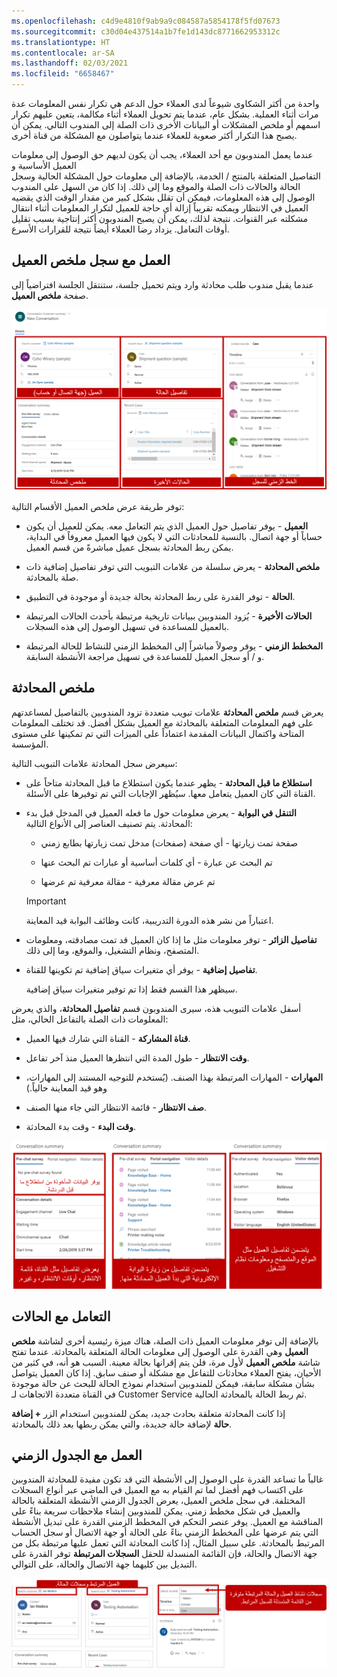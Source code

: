 ```yaml
---
ms.openlocfilehash: c4d9e4810f9ab9a9c084587a5854178f5fd07673
ms.sourcegitcommit: c30d04e437514a1b7fe1d143dc8771662953312c
ms.translationtype: HT
ms.contentlocale: ar-SA
ms.lasthandoff: 02/03/2021
ms.locfileid: "6658467"
---
```

واحدة من أكثر الشكاوى شيوعاً لدى العملاء حول الدعم هي تكرار نفس المعلومات عدة مرات أثناء العملية. بشكل عام، عندما يتم تحويل العملاء أثناء مكالمة، يتعين عليهم تكرار اسمهم أو ملخص المشكلات أو البيانات الأخرى ذات الصلة إلى المندوب التالي. يمكن أن يصبح هذا التكرار أكثر صعوبة للعملاء عندما يتواصلون مع المشكلة من قناة أخرى.

عندما يعمل المندوبون مع أحد العملاء، يجب أن يكون لديهم حق الوصول إلى معلومات العميل الأساسية و  
التفاصيل المتعلقة بالمنتج / الخدمة، بالإضافة إلى معلومات حول المشكلة الحالية وسجل الحالة والحالات ذات الصلة والموقع وما إلى ذلك. إذا كان من السهل على المندوب الوصول إلى هذه المعلومات، فيمكن أن تقلل بشكل كبير من مقدار الوقت الذي يقضيه العميل في الانتظار ويمكنه تقريباً إزالة أي حاجة للعميل لتكرار المعلومات أثناء انتقال مشكلته عبر القنوات. نتيجة لذلك، يمكن أن يصبح المندوبون أكثر إنتاجية بسبب تقليل أوقات التعامل. يزداد رضا العملاء أيضاً نتيجة للقرارات الأسرع.

## <a name="work-with-the-customer-summary-record"></a>العمل مع سجل ملخص العميل

عندما يقبل مندوب طلب محادثة وارد ويتم تحميل جلسة، ستنتقل الجلسة افتراضياً إلى صفحة **ملخص العميل**.

![لقطة شاشة لميزات صفحة ملخص العميل.](../media/customer-summary-page.png)

توفر طريقة عرض ملخص العميل الأقسام التالية:

-   **العميل** - يوفر تفاصيل حول العميل الذي يتم التعامل معه. يمكن للعميل أن يكون حساباً أو جهة اتصال. بالنسبة للمحادثات التي لا يكون فيها العميل معروفاً في البداية، يمكن ربط المحادثة بسجل عميل مباشرةً من قسم العميل.

-   **ملخص المحادثة** - يعرض سلسلة من علامات التبويب التي توفر تفاصيل إضافية ذات صلة بالمحادثة.

-   **الحالة** - توفر القدرة على ربط المحادثة بحالة جديدة أو موجودة في التطبيق.

-   **الحالات الأخيرة** - يُزود المندوبين ببيانات تاريخية مرتبطة بأحدث الحالات المرتبطة بالعميل للمساعدة في تسهيل الوصول إلى هذه السجلات.

-   **المخطط الزمني** - يوفر وصولاً مباشراً إلى المخطط الزمني للنشاط للحالة المرتبطة و / أو سجل العميل للمساعدة في تسهيل مراجعة الأنشطة السابقة.

## <a name="conversation-summary"></a>ملخص المحادثة

يعرض قسم **ملخص المحادثة** علامات تبويب متعددة تزود المندوبين بالتفاصيل لمساعدتهم على فهم المعلومات المتعلقة بالمحادثة مع العميل بشكل أفضل. قد تختلف المعلومات المتاحة واكتمال البيانات المقدمة اعتماداً على الميزات التي تم تمكينها على مستوى المؤسسة.

سيعرض سجل المحادثة علامات التبويب التالية:

-   **استطلاع ما قبل المحادثة** - يظهر عندما يكون استطلاع ما قبل المحادثة متاحاً على القناة التي كان العميل يتعامل معها. سيُظهر الإجابات التي تم توفيرها على الأسئلة.

-   **التنقل في البوابة** - يعرض معلومات حول ما فعله العميل في المدخل قبل بدء المحادثة. يتم تصنيف العناصر إلى الأنواع التالية:

    -   صفحة تمت زيارتها - أي صفحة (صفحات) مدخل تمت زيارتها بطابع زمني

    -   تم البحث عن عبارة - أي كلمات أساسية أو عبارات تم البحث عنها

    -   تم عرض مقالة معرفية - مقالة معرفية تم عرضها

    > [!IMPORTANT]
    > اعتباراً من نشر هذه الدورة التدريبية، كانت وظائف البوابة قيد المعاينة.

-   **تفاصيل الزائر** - توفر معلومات مثل ما إذا كان العميل قد تمت مصادقته، ومعلومات المتصفح، ونظام التشغيل، والموقع، وما إلى ذلك.

-   **تفاصيل إضافية** - يوفر أي متغيرات سياق إضافية تم تكوينها للقناة.

    سيظهر هذا القسم فقط إذا تم توفير متغيرات سياق إضافية.

أسفل علامات التبويب هذه، سيرى المندوبون قسم **تفاصيل المحادثة**، والذي يعرض المعلومات ذات الصلة بالتفاعل الحالي، مثل:

-   **قناة المشاركة** - القناة التي شارك فيها العميل.

-   **وقت الانتظار** - طول المدة التي انتظرها العميل منذ آخر تفاعل.

-   **المهارات** - المهارات المرتبطة بهذا الصنف. (يُستخدم للتوجيه المستند إلى المهارات، وهو قيد المعاينة حالياً.)

-   **صف الانتظار** - قائمة الانتظار التي جاء منها الصنف.

-   **وقت البدء** - وقت بدء المحادثة.

![لقطة شاشة لشاشة ملخص المحادثة مع تمييز الميزات.](../media/conversation-summary.png)

## <a name="working-with-cases"></a>التعامل مع الحالات

بالإضافة إلى توفر معلومات العميل ذات الصلة، هناك ميزة رئيسية أخرى لشاشة **ملخص العميل** وهي القدرة على الوصول إلى معلومات الحالة المتعلقة بالمحادثة. عندما تفتح شاشة **ملخص العميل** لأول مرة، فلن يتم إقرانها بحالة معينة. السبب هو أنه، في كثير من الأحيان، يفتح العملاء محادثات للتفاعل مع مشكلة أو صنف سابق. إذا كان العميل يتواصل بشأن مشكلة سابقة، فيمكن للمندوبين استخدام نموذج الحالة للبحث عن حالة موجودة في القناة متعددة الاتجاهات لـ Customer Service ثم ربط الحالة بالمحادثة الحالية.

إذا كانت المحادثة متعلقة بحادث جديد، يمكن للمندوبين استخدام الزر **+ إضافة حالة** لإضافة حالة جديدة، والتي يمكن ربطها بعد ذلك بالمحادثة.

## <a name="working-with-the-timeline"></a>العمل مع الجدول الزمني

غالباً ما تساعد القدرة على الوصول إلى الأنشطة التي قد تكون مفيدة للمحادثة المندوبين على اكتساب فهم أفضل لما تم القيام به مع العميل في الماضي عبر أنواع السجلات المختلفة.
في سجل ملخص العميل، يعرض الجدول الزمني الأنشطة المتعلقة بالحالة والعميل في شكل مخطط زمني. يمكن للمندوبين إنشاء ملاحظات سريعة بناءً على المناقشة مع العميل. يوفر عنصر التحكم في المخطط الزمني القدرة على تبديل الأنشطة التي يتم عرضها على المخطط الزمني بناءً على الحالة أو جهة الاتصال أو سجل الحساب المرتبط بالمحادثة. على سبيل المثال، إذا كانت المحادثة التي تعمل عليها مرتبطة بكل من جهة الاتصال والحالة، فإن القائمة المنسدلة للحقل **السجلات المرتبطة** توفر القدرة على التبديل بين كليهما جهة الاتصال والحالة، على التوالي.

![لقطة شاشة للعميل المرتبط وسجلات الحالة.](../media/linked-records.png)

